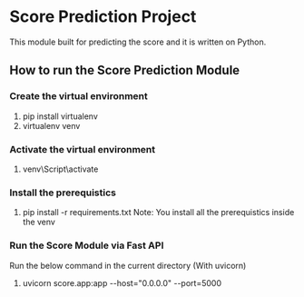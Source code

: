 # Score Prediction Project

This module built for predicting the score and it is written on Python.


## How to run the Score Prediction Module
### Create the virtual environment
1. pip install virtualenv
2. virtualenv venv

### Activate the virtual environment
1. venv\Script\activate

### Install the prerequistics
1. pip install -r requirements.txt
Note: You install all the prerequistics inside the venv

### Run the Score Module via Fast API
Run the below command in the current directory (With uvicorn)
1. uvicorn score.app:app --host="0.0.0.0" --port=5000
